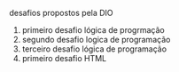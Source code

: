 desafios propostos pela DIO

1. primeiro desafio lógica de progrmação
2. segundo desafio logica de programação
3. terceiro desafio lógica de programação 
4. primeiro desafio HTML


